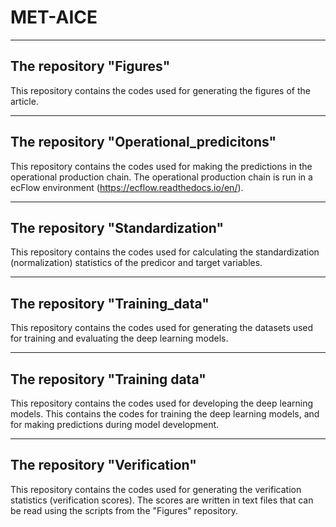 # MET-AICE

----------------------------------------------------------------------------------------------
The repository "Figures"
----------------------------------------------------------------------------------------------
This repository contains the codes used for generating the figures of the article.

----------------------------------------------------------------------------------------------
The repository "Operational_predicitons"
----------------------------------------------------------------------------------------------
This repository contains the codes used for making the predictions in the operational production chain. The operational production chain is run in a ecFlow environment (https://ecflow.readthedocs.io/en/).

----------------------------------------------------------------------------------------------
The repository "Standardization"
----------------------------------------------------------------------------------------------
This repository contains the codes used for calculating the standardization (normalization) statistics of the predicor and target variables. 

----------------------------------------------------------------------------------------------
The repository "Training_data"
----------------------------------------------------------------------------------------------
This repository contains the codes used for generating the datasets used for training and evaluating the deep learning models.

----------------------------------------------------------------------------------------------
The repository "Training data"
----------------------------------------------------------------------------------------------
This repository contains the codes used for developing the deep learning models. This contains the codes for training the deep learning models, and for making predictions during model development.

----------------------------------------------------------------------------------------------
The repository "Verification"
----------------------------------------------------------------------------------------------
This repository contains the codes used for generating the verification statistics (verification scores). The scores are written in text files that can be read using the scripts from the "Figures" repository.


